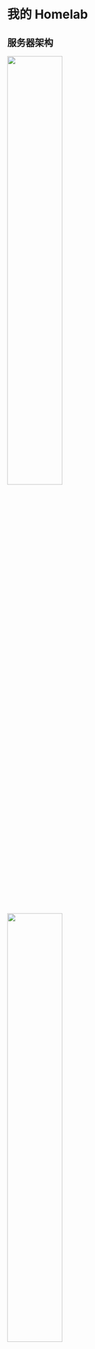 # 我的 Homelab

## 服务器架构

<img src="_img/my-homelab-2023-02-09.webp" style="width:50%">
<img src="_img/my-homelab-internal-2022-11-06.webp" style="width:50%">

>听很多人说长期运行的机器用 ECC 内存才稳，不过我暂时没配，做好备份应该顶得住，后面真出问题再考虑吧...

| 机器名称 | CPU | MEM | SSD | HDD | 说明 |
| :---: | :---: | :---: | :---: | :---: | :---: |
| Minisfroum UM560     | AMD R5 5625U, 15W, 6C12T | 16G * 2 |512G SSD | 4T * 2 HDD | 主力节点，低功耗 |
| MoreFine S500+       | AMD R7 5825U,  15W, 8C16T | 32G * 2 | 1T SSD | - | 主力设备，低功耗 |
| Beelink GTR5         | AMD R9 5900HX, 45W, 8C16T | 32G * 2 | 1T SSD | - | 高性能节点，日常维持低功耗运行 |
| Orange Pi 5  | RK 3588S, 8C(A76*4 + A55*4), GPU(4Cores, Mail-G610), NPU(6Tops) | 8G | 256G SSD | - | 低功耗 ARM64 主机，买来给 k8s 跑 ARM 负载的。（它的 NPU/GPU 也很强悍，可以拿来跑推理、视频转码、直播推流） |
| Rock Pi 5A  | RK 3588S, 8C(A76*4 + A55*4), GPU(4Cores, Mail-G610), NPU(6Tops) | 4G | 128G TF Card | - | 配置与 Orange Pi 5 一致，内存小一点。还没到手，主机预计 2023/Q2 出货... |
| ~~Raspberry Pi 4B 2GB~~  | BCM2711 (ARMv8), 4C4T | 2G | 128G TF Card | - | ~~低功耗 ARM64 主机~~，目前拿去玩电子了 |


## 网络拓扑

```mermaid
graph TD
  WAN[WAN - 电信 1000M 宽带] <-- 1GbE / 端口受限型 NAT -->edge_router
	edge_router <-- 2.5GbE --> PVE-Node2
  edge_router[ZTE AX5400Pro+] <-- 2.5GbE --> PVE-Node1

	edge_router <-- 1GbE --> orangepi5[Orange PI 5 - K3s ARM 节点]
  edge_router <-- WiFi6 1800M --> R9000P[联想 R9000P 游戏机]
  edge_router <-- WiFi6 --> android_pad1[小米平板 5 Pro]
  edge_router <-- WiFi5 --> android1[手机 Realme X2 Pro]
	edge_router <-- WiFi5 --> raspberrypi[Raspberry PI 4B]

	subgraph PVE-node1[Minisfroum UM560 - R5 5625U]
    PVE-Node1[Proxmox VE 集群 - 主力节点1]
    PVE-Node1 <-- USB3 --> USB-NIC1[USB3 2.5G 网卡 1]
	end
  
  PVE-Node1 <-- USB3 --> USB-Storage1[USB 硬盘盒 4T * 2]
	USB-NIC1 <-- 2.5G --> PVE-Node3
	
	subgraph PVE-node2[MoreFine S500+ - R7 5825U]
    PVE-Node2[Proxmox VE 集群 - 主力节点2]
	end

	subgraph PVE-node3[Beelink GTR5 R9 5900HX]
    PVE-Node3[Proxmox VE 集群 - 高性能节点]
	end

```

## 软件架构

![](_img/ryan-pve-console-2022-11-29.webp "PVE Web 控制台（2022-11-29）")
![](_img/dashy-homepage-2022-11-29.webp "Homelab 面板（2022-11-29）")

- Minisfroum UM560
  - OS: Proxmox VE
  - VMs
    - OpenWRT: 1C/1G 2G - host CPU
      - 作为软路由系统，实现网络加速、DDNS 等功能
      - 安装 openclash、广告拦截插件
    - windows server 2022 2c/8G
      - 硬盘盒 USB 直通到此虚拟机，作为家庭 NAS 系统，通过 SMB 协议对外提供服务
      - 使用 windows server 的原因是，它的 smb 协议速度最快，黑科技很多
    - docker-compose server 4C/8G 32G
      - 目前跑了这些服务
        - [dashy](https://github.com/lissy93/dashy) HomePage 页
          - 在安装了如此多的自托管服务后，一个用于索引所有服务的 Homepage 就显得非常有必要了
        - [uptime-kuma](https://github.com/louislam/uptime-kuma): 站点可访问性检测
        - [actionsflow](https://github.com/actionsflow/actionsflow): 完全兼容 Github Action 的自托管 workflow 服务
        - [excalidraw](https://github.com/excalidraw/excalidraw): 自托管白板项目
        - 其他使用 SMB 远程挂载的容器（将 SMB 远程文件夹挂载到本机使用）
          - 数据备份与同步
            - 未来可能打算搞个 synthing 跟 restic
          - 数据浏览
            - [alist](https://github.com/alist-org/alist): Web 页面，支持文件上传、下载、预览，支持多种协议，还可以接入各种云盘。
          - 影音系统
            - [jellyfin](https://github.com/jellyfin/jellyfin): 影音系统
            - 也在考虑要不要装个 transmission/aria2 用来下载 BT 或 HTTP 文件
          - 直播相关处理工具
            - [DDTV](https://github.com/CHKZL/DDTV)：直播开播自动录制、转码保存
            - [BililiveRecorder](https://github.com/BililiveRecorder/BililiveRecorder): 同上
            - [owncast](https://github.com/owncast/owncast): 自建直播服务器
    - k3s-main single master 2C/4G 20G
      - 家庭网络，单 master 就够用了，省点性能开销
      - 主要用做控制面集群，用来跑些 istio/karmada 的控制面
    - k3s-data-1 single master 2C/4G 20G
      - 数据面集群 1，跑些常见任务
    - k8s-data-2 single master 2C/4G 20G
      - 数据面集群 2，跑些常见任务
    - k3s-data-1 worker node 4C/8G 32G
      - 跑监控、eclipse-che 云 IDE、eBPF 监测工具等
      - 跑各种其他 k8s 实验负载
- MoreFine S500+
  - OS: Proxmox VE
  - VMs
    - tailscale-gateway 1C/1G 20G
      - tailscale 在家里的路由节点，以 `Subnet router` 模式运行，这样就能在任意 tailscale 节点上访问家里的 homelab 跟 NAS 啦~
    - Home Assistant 2C/2G 20G
      - 干一些自动化的活，比如我到家后自动播放歌曲？？？
    - k3s-data-1 worker node 4C/16G 100G
      - 跑各种其他 k8s 实验负载
    - k8s-data-2 worker node 4C/16G 100G
      - 跑各种其他 k8s 实验负载
- Beelink GTR5
  - OS: Proxmox VE
  - VMs
    - k3s-data-1 worker node * 3
      - 4C/16G 100G
      - 作为 k3s 高性能实验节点
    - ubuntu test server * 1
      - 2C/8G 32G
- OrangePi Pi 5
  - OS: Debian
  - APPs
    - k3s-data-1 arm64 worker node
      - 需要添加污点，容忍该污点即可将任务调度到此节点。
      - 这也是当前 k3s 集群中唯一的 ARM64/NPU 节点，主要用于做一些 ARM 相关的测试

k3s 集群里可以跑这些负载：

- 数据库：etcd/mysql/postgresql/minio/redis
- 可观测性：
  - 监控：vectoriametrics + grafana
  - 日志：loki + promtail + grafana
- 证书管理：cert-manager
- 集群网咯：cilium
- 服务网格：istio
- 多集群管理：karmada
- 配置部署与同步：argo-cd
- CICD: argo-workflows/tekton
- serverless: keda + dapr + knative + openfunction
  - 这一套方案集成了很多 serverless 的前沿技术，玩一玩能学到很多东西
- 本地镜像仓库: harbor
- 镜像分发：[dragonfly](https://github.com/dragonflyoss/Dragonfly2)
  - 为了省点代理流量，也提升大镜像的拉取速度，有必要给 K3s 安装一个 dragonfly 搞局域网的镜像分发
- 集群安全策略: kyverno
- 等等

局域网有了 x64 架构下 22C44T CPU + 160G RAM，以及 ARM64 架构下 16C CPU + 12G RAM + Mail-G610 GPU * 2 + 16 Tops NPU 的算力后（必要时还能把我的联想笔记本也加入到集群， 再补充 8C16T CPU + 16G RAM +  Nvidia RTX 3070 GPU），已经可以直接在局域网玩一些需要高算力的任务了，比如说：

- 大数据
  - [airbyte](https://github.com/airbytehq/airbyte) 数据管道
  - [alluxio](https://github.com/Alluxio/alluxio) 统一的数据存储接口
  - [Presto](https://github.com/prestodb/presto) SQL 查询引擎，可对接多种数据源
  - [doris](https://github.com/apache/doris) 高性能实时数仓（OLAP 分析型关系数据库）
  -  分布式消息发布与订阅系统
     - [apache pulsar on k8s](https://github.com/apache/pulsar): 对标 kafka，专为高吞吐量、低延迟、快速(或至少表现均匀)的消费者而设计，不适合 RPC
     - [NATS on k8s](https://github.com/nats-io/nats-server): 一个轻量级的云原生消息系统，高性能、低功耗、体积小，跟 redis 一样适合较小的消息。
  - [spark on k8s](https://github.com/GoogleCloudPlatform/spark-on-k8s-operator) 离线数据分析
    - 一篇写得很好的相关文章：[Setting up, Managing & Monitoring Spark on Kubernetes](https://spot.io/blog/setting-up-managing-monitoring-spark-on-kubernetes/)
    - 结合 argocd + argo-workflows 可实现 gitops 的 spark 任务编排
  - [flink on k8s](https://github.com/apache/flink-kubernetes-operator) 实时数据分析
  - [superset](https://github.com/apache/superset) 数据可视化平台
- 区块链
  - 自建区块链集群


除了上面这些，还可以去 [awesome-selfhosted](https://github.com/awesome-selfhosted/awesome-selfhosted) 跟 [CNCF Landscape](https://landscape.cncf.io/) 翻翻有没有自己感兴趣的项目。


## 服务器虚拟化

使用的 PVE，相关使用心得参见我的文章 [Proxmox Virtual Environment 使用指南](https://thiscute.world/posts/proxmox-virtual-environment-instruction/)

## NAS 网络存储

详见 [Network Attached Storage](./Network%20Attached%20Storage.md)

## 数据备份与同步

详见 [数据备份与同步](./数据备份与同步.md)


## 远程访问

前面提过了，使用的方案是 [Tailscale VPN](https://github.com/tailscale/tailscale)，它是一个基于 wireguard 的家庭 VPN，安装非常简单，基本傻瓜式操作。

在 Homelab 上跑了一个 [tailscale-gateway](https://tailscale.com/kb/1019/subnets/) 作为 homelab 的入口节点，这样无论在哪，我的 Android、Macbook 等
设备都可以无缝接入 Homelab~

注意 MacOS/Linux 等终端设备需要使用如下命令启动 tailscale，这样才能自动添加 Homelab 相关的路由，而 Android 设备实测会自动添加相关路由规则:

```shell
tailscale up --accept-routes
```

以及，使用如下命令可以检查确认节点是直连（`direct`）还是中继（`DERP relay`），如果显示为中继，说明 NAT 或防火墙规则比较严格，导致难以直连，这会导致延迟明显上升、带宽下降！

```shell
# 查看当前所有节点的状态
tailscale status

# 检测到某个 ip 地址 / hostname 是否直连
tailscale ping <hostname-or-ip>
```

另外安全起见，虽然已经取得了公网 IP，暂时仍未启用任何面向公网的 Web 服务，仅将路由器 NAT 类型设为了「端口受限型」（未改为「全锥型」）。

## 监控告警

目前使用的 node_exporter + Victoria-Metrics，运行在 K3s 中，它的 Operator 提供了 API 可以很方便地采集静态主机的指标，而且配置完全兼容 Prometheus，非常棒~

告警也打算使用 Victoria-Metrics 的 vmalert，但是因为还没搭建完成，所以还没接告警。
或许会将告警发送到 Telegram/Discord/QQ，还没想好发给哪个。

## 功耗测量

>Linux 主机满载功耗测试命令为 `sysbench cpu --threads=16 --time=30 run`，其中 threads 值为 cpu 超线程数。

| 设备名称                            | 空载功耗 | 低负载功耗 | 满载功耗 | 电源最大功率 | 每月用电量 |
| :---:                              | :---:  | :---:   | :---:   | :---:      | :---: |
| 中兴 ZTE AX5400OPro+（双 2.5G 网口） | 10W    | 10W     | 10W     |            |按低负载功耗算 10W * 24h * 30day = 7.2 KWh |
| Minisfroum UM560 (AMD R5 5625U)    | 6W     | 15W  | 45W (CPU 被超频到了 30w) | -  | 按低负载功耗算 15W * 24h * 30day = 10.8 KWh |
| MoreFine S500+(AMD R7 5825U)       | 6W     | 16W  | 60W (CPU 被超频到了 40W)  |   | 低负载功耗跟 UM560 基本一致 |
| Beelink GTR5 (AMD R9 5900HX)       | 6W     | 35W     | 50W     |            | 按低负载功耗算 35W * 24h * 30day = 25.2 KWh |
| 双盘位硬盘盒 + 4T * 2                | (休眠)  | 12W     | 12W     | -          | 按低负载功耗算 12W * 24h * 30day = 8.64 KWh |
| 小米 AX1800（已闲置）                | 6W     | 6W      | 6W      | -          | 按低负载功耗算 6W * 24h * 30day = 4.32 KWh |
| Raspberry Pi 4B 2GB                | 3W     | -       | -       | 5V x 3A    |  - |

如果再乘上深圳这边租房的电价，基本都是 ￥1.5/KWh，费用还是有点高的...

这样算的话 GTR5 真的不适合当作常驻的机器用，低负载下电费也太贵了，homelab 的主力机必须是低压的，15W 比较稳。

## 价格与购入时间

主要设备：

| 设备名称 | 购入时间 | 购入渠道 | 价格 |  说明 |
| :---: | :---: | :---: | :---: |  :---: | 
| 小米 AX1800                | 2020-07-10 | 拼多多    | ￥265 | 最早的 WiFi6 产品，我曾经的主路由，目前已闲置 |
| Raspberry Pi 4B 2GB                | 2020-07-11 | 从同事手中购入 | ￥180 | 曾经拿来玩过 NAS，目前暂时作为 k3s 节点使用 |
| 中兴 ZTE AX5400OPro+（双 2.5G 网口） | 2022-11-02 | 京东自营   | ￥649 | 当前的主路由 |
| Minisfroum UM560 准系统 (AMD R5 5625U)    | 2022-11-02 | 京东官方店 | ￥1799 | 当前三台机器中颜值最高的机器，氮化镓充电器也很小巧，不过只有 6C12T，内存最高只支持 16G * 2 |
| Beelink GTR5 准系统 (AMD R9 5900HX)       | 2022-11-02 | 京东官方店 | ￥2545 | 双 2.5G 网口，性能高但是功耗也高些，颜值尚可，不过充电器较大 |
|  MoreFine S500+ (AMD R7 5825U) 准系统     | 2022-11-19 | 淘宝官方店 | ￥2069 | 就比 UM560 贵 ￥270，升级到 8C16T 且功耗不变，缺点是机箱颜值要差些，而且出风口在底部。 |
|  Orange Pi 5 8G + 5V4A电源     | 2023-02-04 | 淘宝官方店 | ￥749 + 运费 ￥8 | 高性能 Pi，买来给 k8s 跑 ARM 负载的（它的 NPU/GPU 也很强悍，可以拿来跑推理、视频转码、直播推流） |


内存条与硬盘：

| 设备名称 | 购入时间 | 购入渠道 | 价格 | 说明 |
| :---: | :---: | :---: | :---: | :---: | 
| 优越者双盘位硬盘盒 Y-3355                | 2020-07-10 | 拼多多    | ￥369 | 主要用途：NAS 远程游戏存储、数据备份、影视下载 |
| 西数紫盘 4TB SATA 6Gb/s (WD40EZRZ)               | 2020-07-11 | 京东自营    | ￥539 | 插硬盘盒里，接在 UM560 上 |
| 西数蓝盘 4TB SATA 6Gb/s (WD40EJRX)               | 2020-07-11 | 京东自营    | ￥579 | 插硬盘盒里，接在 UM560 上 |
| 光威战将 DDR4 16GB 3200 笔记本内存    | 2021-06-08 | 京东自营    | ￥439 * 2 | 一开始是给 R9000P 用的，现在换到 UM560 上了（2022 年价格: 259 * 2） |
| ZhiTai SSD - TiPlus5000 512GB (TLC, 长江存储)        | 2022-11-02 | 京东自营    | ￥309 | 笔记本 Windows 游戏机存储（游戏都 ISCSI 远程存储了，所以本机不需要大空间） |
| Asgard SSD - AN3.0 512G NVMe-M.2/80 (TLC, 长江存储)  | 2022-11-02 | 京东自营    | ￥249 | UM560 的存储，2023-02-03 跪了，2/7 完成售后换新，看看这次能撑多久... |
| 金胜维 2242 NVMe 256G           | 2023-02-07 |  淘宝    | ￥189 | Orange Pi 5 的存储 |
| 京东京造 128G TF 卡（写入 120MB/s, 读取 160MB/s） * 2  | 2022-11-06, 2023-02-06 | 京东自营    | ￥89 * 2 | 一张是 Raspberry Pi 的存储，另一张本来是给 Orange Pi 5 用，后来给换了 SSD 就闲置了 |
|  三星 128G TF 卡 EVO Plus（写入 60MB/s, 读取 130MB/s） | 2022-12-25 | 京东自营    | ￥72 | 目前是给家里监控摄像头用 |
|  三星 128G TF 卡 Pro Plus（写入 120MB/s, 读取 160MB/s） | 2023-02-08 | 京东自营    | ￥89 | 闲置中 |
| 光威战将 DDR4 32GB 3200 笔记本内存 * 2            | 2022-11-07 | 京东自营    | ￥579 * 2 | GTR5 的内存条 |
| 西数 SSD - WD Blue SN570 1T (TLC) * 2          | 2022-11-17 与 2022-11-19 | 京东自营    | ￥559 * 2 | GTR5 与 S500+ 的存储 |
| 玖合 NB-DDR4-32G-3200 * 2           | 2022-11-19 | 京东自营    | ￥429 * 2 | S500+ 的内存条 |


其他小配件：

| 设备名称 | 购入时间 | 购入渠道 | 价格 | 说明 |
| :---: | :---: | :---: | :---: | :---: | 
| 标康电力监测插座 BK-033                  | 2020-07-29 | 京东自营    | ￥41 | 监测整个 Homelab 的功耗情况 |
| 斯泰克 USB 网卡 2.5GbE * 2             | 2022-11-02 | 京东自营    | ￥77 * 2 | 用于拓展 mini 主机与笔记本电脑的 2.5G 网口 |
| 绿巨能 HDMI 视频采集卡（1080P 输出, USB/Type-C 接口） | 2022-11-02 | 京东自营    | ￥79 | 配合 USB Camera APP 将安卓设备当成显示器用，主要用于机器装机 |
| 公牛抗电涌浪涌插座 6 位 GN-H3060 | 2022-11-17 | 京东自营    | ￥89 | Homelab 都插这个插座上 |

以及已经翻车的设备/配件：

| 设备名称 | 购入时间 | 翻车时间 | 购入渠道 | 价格 | 说明 |
| :---: | :---: | :---: | :---: | :---: | :---: | 
| 光威 SSD - 弈Pro 1T           | 2021-06-08 | 2022-11-13 | 京东自营    | ￥819 | 之前给 Windows 游戏机用了一年多，然后换到 GTR5 上没跑几天就掉盘了（系统无法启动，显示器报错 `nvme0: Device not ready; aborting reset`），京东售后给办理了 9 折退款（还好没存啥重要数据） |
| Asgard SSD - AN3.0 512G NVMe-M.2/80 (TLC, 长江存储)  | 2022-11-02 | 2023-02-03 | 京东自营    | ￥249 | 买到手后一直是 UM560 的存储。跑了刚三个月就出问题了，进入系统后用 `dmesg` 能看到非常多这类报错 `blk_update_request: critical medium error, dev nvme0n1, sector 951741928 op 0x0:(READ) flags 0x0 phys_seg 1 prio class 0`。京东售后给换了新，但是丢了一些数据，数据不重要，但是需要花些额外的精力重建环境（充分认识到了 SSD 不稳，必须做定时备份！）。 |


最后还有一些没入手，但是觉得很不错的设备：

- 高性能小主机（注意我没特别做过压测，实际性能释放不明哈）
  - Minisfroum UM590: 我之前买的时候卖 3000，现在 UM690 出来后，降价到了 2589（粉丝价）。还是氮化镓充电器，颜值也在线，感觉比 Beelink GTR5 更香了。
  - Minisfroum UM690: 3000 的价格，主要提升在核显上，另外就是接口升级到了 USB 4、内存频率也上升了不少。不搞什么视频流解码，这个核显提升意义不大，所以对我的 homelab 而言它性价比不高。
  - Beelink GTR6: 2789 的价格，比同样是 6900HX 的 UM690 便宜不少，不过它的供电器就大很多了，如果想上 6900HX 的话，就看需求选购吧。
    - GTR6 相比 UM590 才贵 200 块，从这个角度讲，性价比倒是不错。
- 中等性能、低功耗小主机（省电）
  - UM560 (AMD R7 5625U)，打折 1799 还不错
  - MoreFine S500+ (AMD R7 5825U)，打折 2069，默认给的功耗比较高，可以通过 BIOS 下调功耗墙，省钱（详见此文件夹中「Homelab 功耗调节」一文）。

再有就是炼丹设备，去年开始 AI 大火，我也是挺感兴趣的。
现在闲鱼上 2016 年的 P4/P40 矿卡相当便宜，一张 8G 的 P4 只要 400 多，一张 24G 的 P40 只要 750，整几张搞个主机专门跑 AI，感觉会很有意思。多 GPU 炼丹相关的教程：

- [Deep Learning with Multiple GPUs - run:ai](https://www.run.ai/guides/multi-gpu)
- [Fundamentals of Deep Learning for Multi-GPUs - Nvidia](https://www.nvidia.com/en-us/training/instructor-led-workshops/fundamentals-of-deep-learning-for-multi-gpus/)

总的来说，目前 Homelab 三台 mini 主机算上固态内存，花了接近 1W。
跟朋友对比了下，如果花差不多的钱买机架服务器，可以买到这个配置：`48C96T(2696v3 * 2) + 512G(32g * 16) + 9.6T(1.2T * 8)`
配置差别还是有点大的，不过胜在静音 + 低功耗 + 不占空间 + 发热小，对于小租房而言也算是不错的选择。
具体是要机架服务器还是 mini 主机，还是看个人需求吧。

mini 主机领域性价比高的机器，目前主要就是零刻、minisfroum、morefine 这三家，我刚好每家买了一台...

此外一些便宜的工控机其实也可以考虑，不过从我个人角度看，性价比高的工控机的性能都比较弱，性能上来后跟 mini 主机价格也差不多了，所以一般都被用做专门的软路由，目前不太符合我用来跑虚拟机的需求。

## 闲鱼捡垃圾

除了前面我买的全新小主机/ARM 开发板，以及提到的二手机架服务器外，其实还有一类设备也很值得考虑，就是闲鱼上的二手货，比如说：

- 老版本的 NUC/零刻
- 用旧手机当 Linux ARM 服务器，有两个方案：
  - 方案一：在安卓系统上装个 [AidLux](https://github.com/aidlearning/AidLearning-FrameWork) 或者 [ermux/proot-distro](https://github.com/termux/proot-distro)，直接享受完整的 Linux 环境，而且还能无痛使用安卓系统的各种硬件外设，包括 AI 加速器。它的好处是各类安卓手机都能用，因为是跑在官方安卓系统上的，兼容性很好，缺点是性能可能就拉了。
  - 方案二：直接裸机安装 Linux 系统，主要是 postmarketOS 跟 Ubuntu Touch，可以从 [Devices - postmarketOS](https://wiki.postmarketos.org/wiki/Devices) 跟 [Ubuntu Touch Devices](https://devices.ubuntu-touch.io/) 中找兼容性比较好的机器，性价比最高的貌似是就是一加 6T，骁龙 845 比我手上几个国产派的 RK3588s 弱一点点，但买个有瑕疵的价格大概只要 350。优势是性能好外设多（屏幕之类的外设用处可能也不大...），缺点就是得有时间折腾...没 AidLux 那么开箱即用。
- 老旧笔记本，这个选项是从苏洋那里了解到的，确实二手笔记本比 NUC 啥的市场存量大很多，价格也很有诱惑力
- 如果想玩炼丹，还可以看看市场上数据中心淘汰的专业 GPU，现在（2023 年 2 月）闲鱼上就很多 Tesla P4/P40/P100 的卡，价格分别为 400+/700+/1300+，确实便宜。

## 参考

- [Home-Network-Note](https://github.com/soulteary/Home-Network-Note): 苏洋的 Homelab 折腾笔记
- [bradfitz/homelab](https://github.com/bradfitz/homelab)
- [awesome-selfhosted](https://github.com/awesome-selfhosted/awesome-selfhosted)
